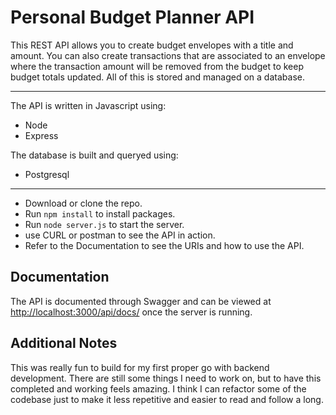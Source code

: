 # Personal Budget Planner API

This REST API allows you to create budget envelopes with a title and amount. You can also create transactions that are associated to an envelope where the transaction amount will be removed from the budget to keep budget totals updated. All of this is stored and managed on a database.

---

The API is written in Javascript using:
- Node
- Express

The database is built and queryed using:
- Postgresql

---

- Download or clone the repo.
- Run `npm install` to install packages.
- Run `node server.js` to start the server.
- use CURL or postman to see the API in action.
- Refer to the Documentation to see the URIs and how to use the API.

## Documentation

The API is documented through Swagger and can be viewed at [http://localhost:3000/api/docs/](http://localhost:3000/api/docs/) once the server is running.

## Additional Notes

This was really fun to build for my first proper go with backend development. There are still some things I need to work on, but to have this completed and working feels amazing. I think I can refactor some of the codebase just to make it less repetitive and easier to read and follow a long.